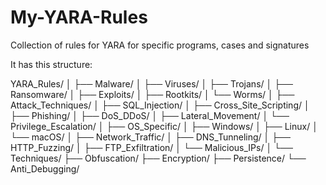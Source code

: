 # My-YARA-Rules
Collection of rules for YARA for specific programs, cases and signatures

It has this structure:

YARA_Rules/
│
├── Malware/
│   ├── Viruses/
│   ├── Trojans/
│   ├── Ransomware/
│   ├── Exploits/
│   ├── Rootkits/
│   └── Worms/
│
├── Attack_Techniques/
│   ├── SQL_Injection/
│   ├── Cross_Site_Scripting/
│   ├── Phishing/
│   ├── DoS_DDoS/
│   ├── Lateral_Movement/
│   └── Privilege_Escalation/
│
├── OS_Specific/
│   ├── Windows/
│   ├── Linux/
│   └── macOS/
│
├── Network_Traffic/
│   ├── DNS_Tunneling/
│   ├── HTTP_Fuzzing/
│   ├── FTP_Exfiltration/
│   └── Malicious_IPs/
│
└── Techniques/
    ├── Obfuscation/
    ├── Encryption/
    ├── Persistence/
    └── Anti_Debugging/
